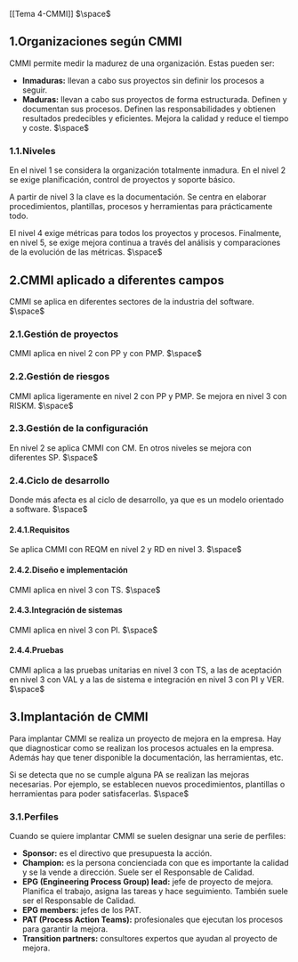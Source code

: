 [[Tema 4-CMMI]]
$\space$
## 1.Organizaciones según CMMI
CMMI permite medir la madurez de una organización. Estas pueden ser:
+ **Inmaduras:** llevan a cabo sus proyectos sin definir los procesos a seguir.
+ **Maduras:** llevan a cabo sus proyectos de forma estructurada. Definen y documentan sus procesos. Definen las responsabilidades y obtienen resultados predecibles y eficientes. Mejora la calidad y reduce el tiempo y coste.
$\space$
### 1.1.Niveles
En el nivel 1 se considera la organización totalmente inmadura. En el nivel 2 se exige planificación, control de proyectos y soporte básico. 

A partir de nivel 3 la clave es la documentación. Se centra en elaborar procedimientos, plantillas, procesos y herramientas para prácticamente todo.

El nivel 4 exige métricas para todos los proyectos y procesos. Finalmente, en nivel 5, se exige mejora continua a través del análisis y comparaciones de la evolución de las métricas.
$\space$
## 2.CMMI aplicado a diferentes campos
CMMI se aplica en diferentes sectores de la industria del software.
$\space$
### 2.1.Gestión de proyectos
CMMI aplica en nivel 2 con PP y con PMP.
$\space$
### 2.2.Gestión de riesgos
CMMI aplica ligeramente en nivel 2 con PP y PMP. Se mejora en nivel 3 con RISKM.
$\space$
### 2.3.Gestión de la configuración
En nivel 2 se aplica CMMI con CM. En otros niveles se mejora con diferentes SP.
$\space$
### 2.4.Ciclo de desarrollo
Donde más afecta es al ciclo de desarrollo, ya que es un modelo orientado a software.
$\space$
#### 2.4.1.Requisitos
Se aplica CMMI con REQM en nivel 2 y RD en nivel 3.
$\space$
#### 2.4.2.Diseño e implementación
CMMI aplica en nivel 3 con TS. 
$\space$
#### 2.4.3.Integración de sistemas
CMMI aplica en nivel 3 con PI.
$\space$
#### 2.4.4.Pruebas
CMMI aplica a las pruebas unitarias en nivel 3 con TS, a las de aceptación en nivel 3 con VAL y a las de sistema e integración en nivel 3 con PI y VER.
$\space$
## 3.Implantación de CMMI
Para implantar CMMI se realiza un proyecto de mejora en la empresa. Hay que diagnosticar como se realizan los procesos actuales en la empresa. Además hay que tener disponible la documentación, las herramientas, etc.

Si se detecta que no se cumple alguna PA se realizan las mejoras necesarias. Por ejemplo, se establecen nuevos procedimientos, plantillas o herramientas para poder satisfacerlas.
$\space$
### 3.1.Perfiles
Cuando se quiere implantar CMMI se suelen designar una serie de perfiles:
+ **Sponsor:** es el directivo que presupuesta la acción.
+ **Champion:** es la persona concienciada con que es importante la calidad y se la vende a dirección. Suele ser el Responsable de Calidad.
+ **EPG (Engineering Process Group) lead:** jefe de proyecto de mejora. Planifica el trabajo, asigna las tareas y hace seguimiento. También suele ser el Responsable de Calidad.
+ **EPG members:** jefes de los PAT.
+ **PAT (Process Action Teams):** profesionales que ejecutan los procesos para garantir la mejora.
+ **Transition partners:** consultores expertos que ayudan al proyecto de mejora.